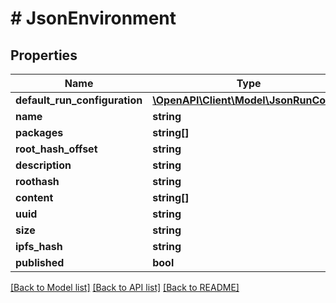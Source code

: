 # # JsonEnvironment

## Properties

Name | Type | Description | Notes
------------ | ------------- | ------------- | -------------
**default_run_configuration** | [**\OpenAPI\Client\Model\JsonRunConfig**](JsonRunConfig.md) |  | [optional]
**name** | **string** |  | [optional]
**packages** | **string[]** |  | [optional]
**root_hash_offset** | **string** |  | [optional]
**description** | **string** |  | [optional]
**roothash** | **string** |  | [optional]
**content** | **string[]** |  | [optional]
**uuid** | **string** |  | [optional]
**size** | **string** |  | [optional]
**ipfs_hash** | **string** |  | [optional]
**published** | **bool** |  | [optional]

[[Back to Model list]](../../README.md#models) [[Back to API list]](../../README.md#endpoints) [[Back to README]](../../README.md)
